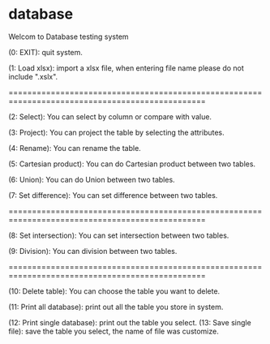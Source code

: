 # database

Welcom to Database testing system

(0:  EXIT): quit system.

(1:  Load xlsx): import a xlsx file, when entering file name please do not include ".xslx".

================================================================================================

(2:  Select): You can select by column or compare with value.

(3:  Project): You can project the table by selecting the attributes.

(4:  Rename): You can rename the table.

(5:  Cartesian product): You can do Cartesian product between two tables.

(6:  Union): You can do Union between two tables.

(7:  Set difference): You can set difference between two tables.

================================================================================================

(8:  Set intersection): You can set intersection between two tables.

(9:  Division): You can division between two tables.

================================================================================================

(10: Delete table): You can choose the table you want to delete.

(11: Print all database): print out all the table you store in system.

(12: Print single database): print out the table you select.
(13: Save single file): save the table you select, the name of file was customize.
